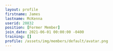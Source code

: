 ```yaml
---
layout: profile
firstname: James
lastname: McKenna
userid: 20832
position: [Former Member]
join_date: 2021-06-01 00:00:00 -0400
training: []
profile: /assets/img/members/default/avatar.png
---
```

